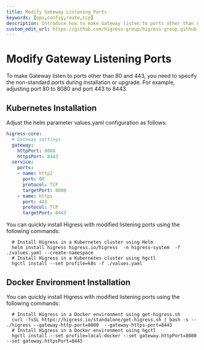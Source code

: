 ```yaml
---
title: Modify Gateway Listening Ports
keywords: [ops,config,route,tcp]
description: Introduce how to make Gateway listen to ports other than 80 and 443
custom_edit_url: https://github.com/higress-group/higress-group.github.io/blob/main/src/content/docs/latest/en/ops/how-tos/gateway-ports.md
---
```


# Modify Gateway Listening Ports

To make Gateway listen to ports other than 80 and 443, you need to specify the non-standard ports during installation or upgrade. For example, adjusting port 80 to 8080 and port 443 to 8443.

## Kubernetes Installation

Adjust the helm parameter values.yaml configuration as follows:

```yaml
higress-core:
  # Gateway settings
  gateway:
    httpPort: 8080
    httpsPort: 8443
  service:
    ports:
    - name: http2
      port: 80
      protocol: TCP
      targetPort: 8080
    - name: https
      port: 443
      protocol: TCP
      targetPort: 8443
```

You can quickly install Higress with modified listening ports using the following commands:

```shell
  # Install Higress in a Kubernetes cluster using Helm
  helm install higress higress.io/higress  -n higress-system  -f ./values.yaml --create-namespace
  # Install Higress in a Kubernetes cluster using hgctl
  hgctl install --set profile=k8s -f ./values.yaml
```

## Docker Environment Installation

You can quickly install Higress with modified listening ports using the following commands:

```shell
  # Install Higress in a Docker environment using get-higress.sh
  curl -fsSL https://higress.io/standalone/get-higress.sh | bash -s -- ./higress --gateway-http-port=8080  --gateway-https-port=8443
  # Install Higress in a Docker environment using hgctl
  hgctl install --set profile=local-docker --set gateway.httpPort=8080 --set gateway.httpsPort=8443